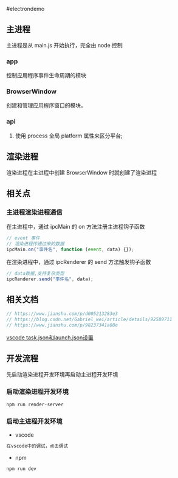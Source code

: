 #electrondemo

## 主进程

主进程是从 main.js 开始执行，完全由 node 控制

### app

控制应用程序事件生命周期的模块

### BrowserWindow

创建和管理应用程序窗口的模块。

### api

1. 使用 process 全局 platform 属性来区分平台;

## 渲染进程

渲染进程在主进程中创建 BrowserWindow 时就创建了渲染进程

## 相关点

### 主进程渲染进程通信

在主进程中，通过 ipcMain 的 on 方法注册主进程钩子函数

```js
// event 事件
// 渲染进程传递过来的数据
ipcMain.on("事件名", function (event, data) {});
```

在渲染进程中，通过 ipcRenderer 的 send 方法触发钩子函数

```js
// data数据,支持复杂类型
ipcRenderer.send("事件名", data);
```

## 相关文档

```js
// https://www.jianshu.com/p/d005213283e3
// https://blog.csdn.net/Gabriel_wei/article/details/92589711
// https://www.jianshu.com/p/98237341a08e
```
[vscode task.json和launch.json设置](https://blog.csdn.net/sinolover/article/details/120351921)

## 开发流程

先启动渲染进程开发环境再启动主进程开发环境

### 启动渲染进程开发环境

```bash
npm run render-server
```

### 启动主进程开发环境

- vscode

```bash
在vscode中的调试，点击调试
```

- npm

```bash
npm run dev
```
